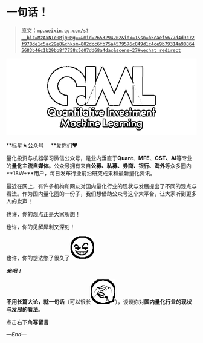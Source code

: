 # 一句话！

> 原文：[`mp.weixin.qq.com/s?__biz=MzAxNTc0Mjg0Mg==&mid=2653294202&idx=1&sn=b5caef5677d4d9c72f978de1c5ac29e8&chksm=802dcc6fb75a4579576c849d1c4ce9b79314a988645683b46c1b29bb8f7758c5d07dd68a4dac&scene=27#wechat_redirect`](http://mp.weixin.qq.com/s?__biz=MzAxNTc0Mjg0Mg==&mid=2653294202&idx=1&sn=b5caef5677d4d9c72f978de1c5ac29e8&chksm=802dcc6fb75a4579576c849d1c4ce9b79314a988645683b46c1b29bb8f7758c5d07dd68a4dac&scene=27#wechat_redirect)

![](img/34178214a765d0578fea405af887f201.png)

**标星★公众号     **爱你们♥

量化投资与机器学习微信公众号，是业内垂直于**Quant**、**MFE**、**CST、AI**等专业的**量化主流自媒体**。公众号拥有来自**公募、私募、券商、银行、海外**等众多圈内**18W+**用户，每日发布行业前沿研究成果和最新量化资讯。

最近在网上，有许多机构和网友对国内量化行业的现状与发展提出了不同的观点与看法。作为国内量化圈的一份子，我们想借助公众号这个大平台，让大家听到更多人的发声！

也许，你的观点正是大家所想！

也许，你的见解犀利又深刻！

也许，你的想法憋了很久了![](img/525e0c4feb0beda58162eaa9c93b5daa.png)

***来吧！***

**不用长篇大论，就一句话**（可以很长![](img/b14ce9464d2c7742bdb65121e4202564.png)），谈谈你对**国内量化行业的现状与发展的看法**。

点击右下角**写留言**

*—End—*